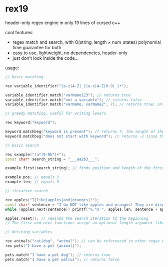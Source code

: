 # rex19
header-only regex engine in only 19 lines of cursed c++

cool features:
 - regex match and search, with O(string_length $\times$ num_states) polynomial time guarantee for both
 - easy to use, lightweight, no dependencies, header-only
 - just don't look inside the code...

usage:
```cpp
// basic matching

rex variable_identifier("(a-z|A-Z|_)(a-z|A-Z|0-9|_)*");

variable_identifier.match("varName123"); // returns true
variable_identifier.match("not a variable"); // returns false
variable_identifier.match("varName, varName2", 7); // returns true; only checks the first 7 characters

// greedy matching, useful for writing lexers

rex keyword("keyword");

keyword.matchbeg("keyword is present"); // returns 7, the length of the first match
keyword.matchbeg("does not start with keyword"); // returns -1 since there is no match starting from the first letter

// basic search

rex example("(a*|0-9b*)+");
const char* search_string = "___aa2b3___";

example.first(search_string); // finds position and length of the first match, returns whether the search was a success

example.pos; // equals 3
example.len; // equals 5

// iterative search

rex apples("I|like|apples|and|oranges|!");
const char* sentence = "I do NOT like apples and oranges! They are disgusting...";
while (apples.next(sentence)) printf("%.*s ", apples.len, sentence + apples.pos); // prints out "I like apples and oranges ! "

apples.reset(); // rewinds the search iteration to the beginning
// The first and next functions accept an optional length argument like match

// defining variables

rex animals("cat|dog", "animal"); // can be referenced in other regex using the "animal" tag
rex pets("I have a pet {animal}");

pets.match("I have a pet dog"); // returns true
pets.match("I have a pet walrus"); // returns false

```
